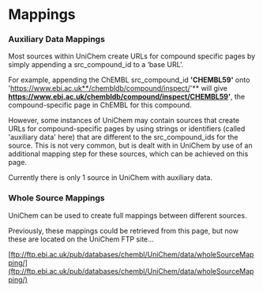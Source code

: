 # Mappings

### **Auxiliary Data Mappings**

Most sources within UniChem create URLs for compound specific pages by simply appending a src\_compound\_id to a ‘base URL’.

For example, appending the ChEMBL src\_compound\_id **'CHEMBL59'** onto 'https://www.ebi.ac.uk**/chembldb/compound/inspect/'** will give **https://www.ebi.ac.uk/chembldb/compound/inspect/CHEMBL59'**, the compound-specific page in ChEMBL for this compound.

However, some instances of UniChem may contain sources that create URLs for compound-specific pages by using strings or identifiers \(called 'auxiliary data' here\) that are different to the src\_compound\_ids for the source. This is not very common, but is dealt with in UniChem by use of an additional mapping step for these sources, which can be achieved on this page.

Currently there is only 1 source in UniChem with auxiliary data.

### Whole Source Mappings

 UniChem can be used to create full mappings between different sources.

 Previously, these mappings could be retrieved from this page, but now these are located on the UniChem FTP site...

 [ftp://ftp.ebi.ac.uk/pub/databases/chembl/UniChem/data/wholeSourceMapping/](ftp://ftp.ebi.ac.uk/pub/databases/chembl/UniChem/data/wholeSourceMapping/)

